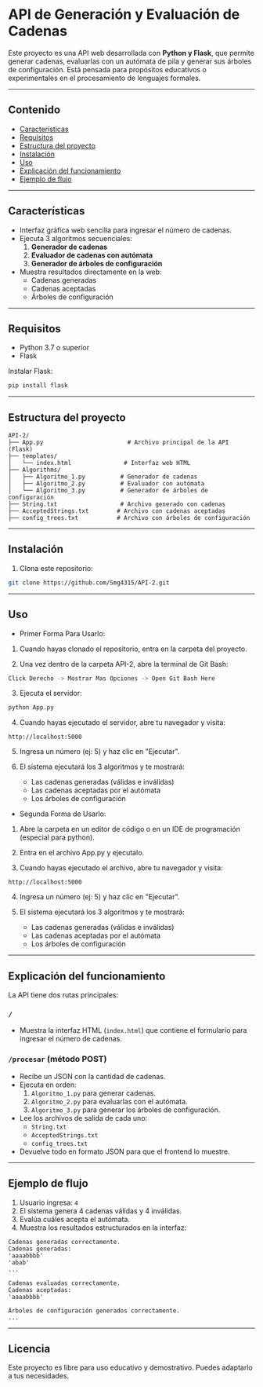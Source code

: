 # API de Generación y Evaluación de Cadenas

Este proyecto es una API web desarrollada con **Python y Flask**, que permite generar cadenas, evaluarlas con un autómata de pila y generar sus árboles de configuración. Está pensada para propósitos educativos o experimentales en el procesamiento de lenguajes formales.

---

## Contenido

- [Características](#caracteristicas)
- [Requisitos](#requisitos)
- [Estructura del proyecto](#estructura-del-proyecto)
- [Instalación](#instalacion)
- [Uso](#uso)
- [Explicación del funcionamiento](#explicacion-del-funcionamiento)
- [Ejemplo de flujo](#ejemplo-de-flujo)

---

## Características

- Interfaz gráfica web sencilla para ingresar el número de cadenas.
- Ejecuta 3 algoritmos secuenciales:
  1. **Generador de cadenas**
  2. **Evaluador de cadenas con autómata**
  3. **Generador de árboles de configuración**
- Muestra resultados directamente en la web:
  - Cadenas generadas
  - Cadenas aceptadas
  - Árboles de configuración

---

## Requisitos

- Python 3.7 o superior
- Flask

Instalar Flask:
```bash
pip install flask
```

---

## Estructura del proyecto

```
API-2/
├── App.py                        # Archivo principal de la API (Flask)
├── templates/
│   └── index.html               # Interfaz web HTML
├── Algorithms/                 
│   ├── Algoritmo_1.py          # Generador de cadenas
│   ├── Algoritmo_2.py          # Evaluador con autómata
│   └── Algoritmo_3.py          # Generador de árboles de configuración
├── String.txt                  # Archivo generado con cadenas
├── AcceptedStrings.txt        # Archivo con cadenas aceptadas
├── config_trees.txt           # Archivo con árboles de configuración
```

---

## Instalación

1. Clona este repositorio:
```bash
git clone https://github.com/Smg4315/API-2.git
```

---

## Uso

- Primer Forma Para Usarlo:

1. Cuando hayas clonado el repositorio, entra en la carpeta del proyecto.

2. Una vez dentro de la carpeta API-2, abre la terminal de Git Bash:
```bash
Click Derecho -> Mostrar Mas Opciones -> Open Git Bash Here
```

3. Ejecuta el servidor:
```bash
python App.py
```

4. Cuando hayas ejecutado el servidor, abre tu navegador y visita:
```
http://localhost:5000
```

5. Ingresa un número (ej: 5) y haz clic en "Ejecutar".

6. El sistema ejecutará los 3 algoritmos y te mostrará:
   - Las cadenas generadas (válidas e inválidas)
   - Las cadenas aceptadas por el autómata
   - Los árboles de configuración


- Segunda Forma de Usarlo:

1. Abre la carpeta en un editor de código o en un IDE de programación (especial para python).

2. Entra en el archivo App.py y ejecutalo.

3. Cuando hayas ejecutado el archivo, abre tu navegador y visita:
```
http://localhost:5000
```

4. Ingresa un número (ej: 5) y haz clic en "Ejecutar".

5. El sistema ejecutará los 3 algoritmos y te mostrará:
   - Las cadenas generadas (válidas e inválidas)
   - Las cadenas aceptadas por el autómata
   - Los árboles de configuración
   
---

## Explicación del funcionamiento

La API tiene dos rutas principales:

### `/`
- Muestra la interfaz HTML (`index.html`) que contiene el formulario para ingresar el número de cadenas.

### `/procesar` (método POST)
- Recibe un JSON con la cantidad de cadenas.
- Ejecuta en orden:
  1. `Algoritmo_1.py` para generar cadenas.
  2. `Algoritmo_2.py` para evaluarlas con el autómata.
  3. `Algoritmo_3.py` para generar los árboles de configuración.
- Lee los archivos de salida de cada uno:
  - `String.txt`
  - `AcceptedStrings.txt`
  - `config_trees.txt`
- Devuelve todo en formato JSON para que el frontend lo muestre.

---

## Ejemplo de flujo

1. Usuario ingresa: `4`
2. El sistema genera 4 cadenas válidas y 4 inválidas.
3. Evalúa cuáles acepta el autómata.
4. Muestra los resultados estructurados en la interfaz:

```
Cadenas generadas correctamente.
Cadenas generadas:
'aaaabbbb'
'abab'
...

Cadenas evaluadas correctamente.
Cadenas aceptadas:
'aaaabbbb'

Árboles de configuración generados correctamente.
...
```

---

## Licencia

Este proyecto es libre para uso educativo y demostrativo. Puedes adaptarlo a tus necesidades.

